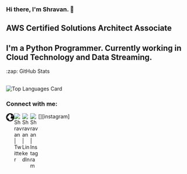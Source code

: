 ### Hi there, I'm Shravan. 👋

## AWS Certified Solutions Architect Associate
## I'm a Python Programmer. Currently working in Cloud Technology and Data Streaming.


<summary>:zap: GitHub Stats</summary>
<br />

![Top Languages Card](https://github-readme-stats.vercel.app/api/top-langs/?username=shravan1799&layout=compact)

### Connect with me:

[<img align="left" alt="Shravan" width="22px" src="https://raw.githubusercontent.com/iconic/open-iconic/master/svg/globe.svg" />][website]
[<img align="left" alt="Shravan | Twitter" width="22px" src="https://cdn.jsdelivr.net/npm/simple-icons@v3/icons/twitter.svg" />][twitter]
[<img align="left" alt="Shravan | LinkedIn" width="22px" src="https://cdn.jsdelivr.net/npm/simple-icons@v3/icons/linkedin.svg" />][linkedin]
[<img align="left" alt="Shravan | Instagram" width="22px" src="https://cdn.jsdelivr.net/npm/simple-icons@v3/icons/instagram.svg" />][instagram]

<br />
<br />

[website]: https://shravan1799.github.io/
[twitter]: https://twitter.com/Shravan1711
[linkedin]: https://www.linkedin.com/in/shravan-patel-87a6021b0/
